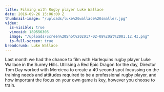 ```yaml
---
title: Filming with Rugby player Luke Wallace
date: 2016-09-26 15:06:00 Z
thumbnail-image: "/uploads/luke%20wallace%20smaller.jpg"
video:
  is-visible: true
  vimeoid: 189556305
  image: "/uploads/Screen%20Shot%202017-02-08%20at%2001.12.43.png"
  is-full-screen: true
breadcrumb: Luke Wallace
---
```


Last month we had the chance to film with Harlequins rugby player Luke Wallace in the Surrey Hills. Utilising a Red Epic Dragon for the day, Director Tom Day worked with Mercieca to create a 40 second spot focussing on the training needs and attitudes required to be a professional rugby player, and how important the focus on your own game is key, however you choose to train.


